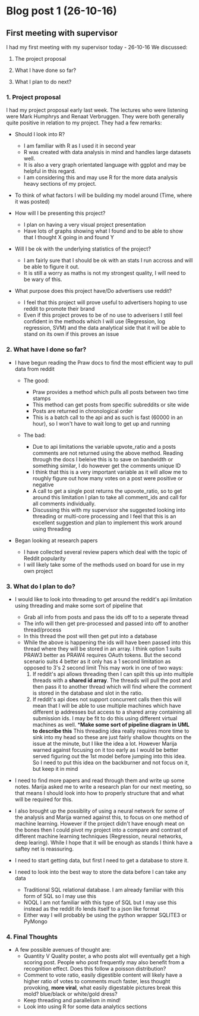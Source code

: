 # Blog post 1 \(26-10-16\)

## First meeting with supervisor
I had my first meeting with my supervisor today - 26-10-16
We discussed:

1. The project proposal

2. What I have done so far?

3. What I plan to do next?


### 1. Project proposal

I had my project proposal early last week. The lectures who were listening were Mark Humphrys and Renaat Verbruggen. They were both generally quite positive in relation to my project.
They had a few remarks:

* Should I look into R? 
    * I am familiar with R as I used it in second year
    * R was created with data analysis in mind and handles large datasets well.
    * It is also a very graph orientated language with ggplot and may be helpful in this regard.
    * I am considering this and may use R for the more data analysis heavy sections of my project.
    
* To think of what factors I will be building my model around \(Time, where it was posted\)

* How will I be presenting this project?
    * I plan on having a very visual project presentation
    * Have lots of graphs showing what I found and to be able to show that I thought X going in and found Y
    
* Will I be ok with the underlying statistics of the project?
    * I am fairly sure that I should be ok with an stats I run accross and will be able to figure it out.
    * It is still a worry as maths is not my strongest quality, I will need to be wary of this.

* What purpose does this project have/Do advertisers use reddit?
    * I feel that this project will prove useful to advertisers hoping to use reddit to promote their brand
    * Even if this project proves to be of no use to adverisers I still feel confident in the methods which I will use \(Regression, log regression, SVM\) and the data analytical 
      side that it will be able to stand on its own if this proves an issue
     
### 2. What have I done so far?

* I have begun reading the Praw docs to find the most efficient way to pull data from reddit
    * The good:
        * Praw provides a method which pulls all posts between two time stamps
        * This method can get posts from specific subreddits or site wide
        * Posts are returned in chronological order
        * This is a batch call to the api and as such is fast \(60000 in an hour\), so I won't have to wait long to get up and running
    
    * The bad:
        * Due to api limitations the variable upvote_ratio and a posts comments are not returned using the above method. 
          Reading through the docs I beleive this is to save on bandwidth or something similar, I do however get the comments unique ID
        * I think that this is a very important variable as it will allow me to roughly figure out how many votes on a post were positive or negative
        * A call to get a single post returns the upovote\_ratio, so to get around this limitation I plan to take all comment\_ids and call for all comments individually.
        * Discussing this with my supervisor she suggested looking into threading or multi-core processing and I feel that 
          this is an excellent suggestion and plan to implement this work around using threading

* Began looking at research papers
    * I have collected several review papers which deal with the topic of Reddit popularity
    * I will likely take some of the methods used on board for use in my own project
    
### 3. What do I plan to do?
* I would like to look into threading to get around the reddit's api limitation using threading and make some sort of pipeline that 
    * Grab all info from posts and pass the ids off to to a seperate thread
    * The info will then get pre-processed and passed into off to another thread/process
    * In this thread the post will then get put into a database
    * While the above is happening the ids will have been passed into this thread where they will be stored in an array. I think option 1 suits PRAW3 better as PRAW4 requires OAuth tokens. But the second scenario suits 4 better as it only has a 1 second limitation as opposed to 3's 2 second limit This may work in one of two ways:
        1. If reddit's api allows threading then I can spilt this up into multiple threads with a __shared id array__. The threads will pull the post and then pass it to another thread which will find where the comment is stored in the database and slot in the ratio.
        2. If reddit's api does not support concurrent calls then this will mean that I will be able to use multiple machines which have different ip addresses but access to a shared array containing all submission ids. I may be fit to do this using different virtual machines as well.
    *__Make some sort of pipeline diagram in UML to describe this__
    This threading idea really requires more time to sink into my head so these are just fairly shallow thoughts on the issue at the minute, but I like the idea a lot. 
    However Marija warned against focusing on it too early as I would be better served figuring out the 1st model before jumping into this idea. So I need to put this idea on the backburner and not focus on it, but keep it in mind 

* I need to find more papers and read through them and write up some notes. Marija asked me to write a research plan for our next meeting, so that means I should look into how to properly structure that and what will be required for this.
* I also brought up the possiblity of using a neural network for some of the analysis and Marija warned against this, to focus on one method of machine learning. However if the project didn't have enough meat on the bones then I could pivot my project into a compare and contrast of different machine learning techniques \(Regression, neural networks, deep learing\). While I hope that it will be enough as stands I think have a saftey net is reassuring.
* I need to start getting data, but first I need to get a database to store it.
* I need to look into the best way to store the data before I can take any data
    * Traditional SQL relational database. I am already familiar with this form of SQL so I may use this
    * NOQL I am not familiar with this type of SQL but I may use this instead as the reddit ifo lends itself to a json like format
    * Either way I will probably be using the python wrapper SQLITE3 or PyMongo

### 4. Final Thoughts
* A few possible avenues of thought are:
    * Quantity V Quality poster, a who posts alot will eventually get a high scoring post. People who post frequently may also benefit from a recognition effect. Does this follow a poisson distribution?
    * Comment to vote ratio, easily digestible content will likely have a higher ratio of votes to comments much faster, less thought provoking, __more viral__, what easily digestable pictures break this mold? blue/black or white/gold dress?
    * Keep threading and parallelism in mind!
    * Look into using R for some data analytics sections
